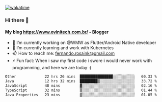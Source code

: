 [![wakatime](https://wakatime.com/badge/user/d5892087-17e6-46ab-8384-91a71a9b88d8.svg)](https://wakatime.com/@d5892087-17e6-46ab-8384-91a71a9b88d8)
### Hi there 👋

#### My blog https://www.ovinitech.com.br/ - Blogger

- 🔭 I’m currently working on @WMW as Flutter/Android Native developer
- 🌱 I’m currently learning and work with Kubernetes
- 📫 How to reach me: fernando.rosaink@gmail.com 
- ⚡ Fun fact: When i saw my first code i swore i would never work with programming, and here we are today :)

<!--START_SECTION:waka-->

```txt
Other             22 hrs 26 mins  ███████████████░░░░░░░░░░   60.33 %
Java              12 hrs 32 mins  ████████▒░░░░░░░░░░░░░░░░   33.72 %
JavaScript        48 mins         ▓░░░░░░░░░░░░░░░░░░░░░░░░   02.16 %
TypeScript        32 mins         ▒░░░░░░░░░░░░░░░░░░░░░░░░   01.44 %
Java Properties   23 mins         ▒░░░░░░░░░░░░░░░░░░░░░░░░   01.05 %
```

<!--END_SECTION:waka-->
